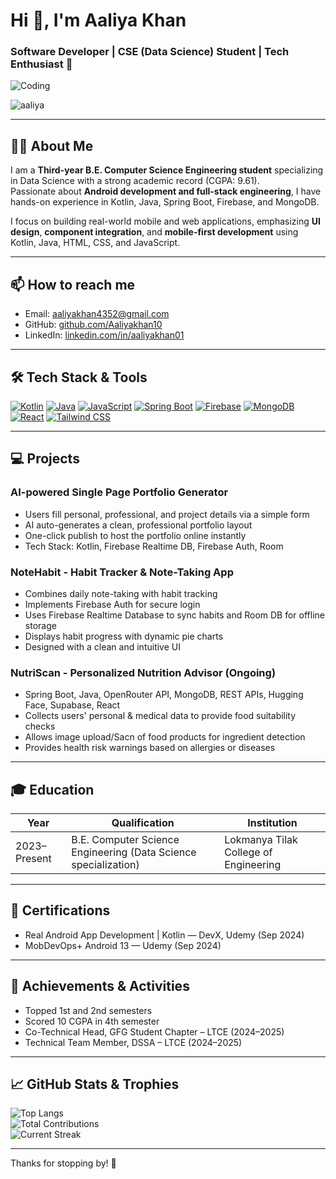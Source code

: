 # Hi 👋, I'm Aaliya Khan

### Software Developer | CSE (Data Science) Student | Tech Enthusiast 🚀

![Coding](https://c.tenor.com/LENeju0qxusAAAAC/hackerman.gif)

<p align="left"> <img src="https://komarev.com/ghpvc/?username=Aaliyakhan10&label=Profile%20views&color=0e75b6&style=flat" alt="aaliya" /> </p>

---

## 👩‍🎓 About Me

I am a **Third-year B.E. Computer Science Engineering student** specializing in Data Science with a strong academic record (CGPA: 9.61).  
Passionate about **Android development and full-stack engineering**, I have hands-on experience in Kotlin, Java, Spring Boot, Firebase, and MongoDB.

I focus on building real-world mobile and web applications, emphasizing **UI design**, **component integration**, and **mobile-first development** using Kotlin, Java, HTML, CSS, and JavaScript.

---

## 📫 How to reach me

- Email: aaliyakhan4352@gmail.com    
- GitHub: [github.com/Aaliyakhan10](https://github.com/Aaliyakhan10)  
- LinkedIn: [linkedin.com/in/aaliyakhan01](https://www.linkedin.com/in/aaliyakhan01/)

---

## 🛠️ Tech Stack & Tools

<p>
  <a href="https://kotlinlang.org/" target="_blank"><img src="https://img.shields.io/badge/Kotlin-7f52ff?style=for-the-badge&logo=kotlin&logoColor=white" alt="Kotlin" /></a>
  <a href="https://www.java.com" target="_blank"><img src="https://img.shields.io/badge/Java-007396?style=for-the-badge&logo=java&logoColor=white" alt="Java" /></a>
  <a href="https://developer.mozilla.org/en-US/docs/Web/JavaScript" target="_blank"><img src="https://img.shields.io/badge/JavaScript-F7DF1E?style=for-the-badge&logo=javascript&logoColor=black" alt="JavaScript" /></a>
  <a href="https://spring.io/projects/spring-boot" target="_blank"><img src="https://img.shields.io/badge/Spring_Boot-6DB33F?style=for-the-badge&logo=spring&logoColor=white" alt="Spring Boot" /></a>
  <a href="https://firebase.google.com/" target="_blank"><img src="https://img.shields.io/badge/Firebase-FFCA28?style=for-the-badge&logo=firebase&logoColor=black" alt="Firebase" /></a>
  <a href="https://www.mongodb.com/" target="_blank"><img src="https://img.shields.io/badge/MongoDB-47A248?style=for-the-badge&logo=mongodb&logoColor=white" alt="MongoDB" /></a>
  <a href="https://reactjs.org/" target="_blank"><img src="https://img.shields.io/badge/React-61DAFB?style=for-the-badge&logo=react&logoColor=black" alt="React" /></a>
  <a href="https://tailwindcss.com/" target="_blank"><img src="https://img.shields.io/badge/Tailwind_CSS-06B6D4?style=for-the-badge&logo=tailwind-css&logoColor=white" alt="Tailwind CSS" /></a>
</p>

---

## 💻 Projects

### AI-powered Single Page Portfolio Generator  
- Users fill personal, professional, and project details via a simple form  
- AI auto-generates a clean, professional portfolio layout  
- One-click publish to host the portfolio online instantly  
- Tech Stack: Kotlin, Firebase Realtime DB, Firebase Auth, Room

### NoteHabit - Habit Tracker & Note-Taking App  
- Combines daily note-taking with habit tracking  
- Implements Firebase Auth for secure login  
- Uses Firebase Realtime Database to sync habits and Room DB for offline storage  
- Displays habit progress with dynamic pie charts  
- Designed with a clean and intuitive UI

### NutriScan - Personalized Nutrition Advisor (Ongoing)  
- Spring Boot, Java, OpenRouter API, MongoDB, REST APIs, Hugging Face, Supabase, React  
- Collects users' personal & medical data to provide food suitability checks  
- Allows image upload/Sacn of food products for ingredient detection  
- Provides health risk warnings based on allergies or diseases

---

## 🎓 Education

| Year       | Qualification                    | Institution                         |
|------------|---------------------------------|-----------------------------------|
| 2023–Present | B.E. Computer Science Engineering (Data Science specialization) | Lokmanya Tilak College of Engineering |


---

## 📜 Certifications

- Real Android App Development | Kotlin — DevX, Udemy (Sep 2024)  
- MobDevOps+ Android 13 — Udemy (Sep 2024)  

---

## 🌟 Achievements & Activities

- Topped 1st and 2nd semesters  
- Scored 10 CGPA in 4th semester  
- Co-Technical Head, GFG Student Chapter – LTCE (2024–2025)  
- Technical Team Member, DSSA – LTCE (2024–2025)  

---

## 📈 GitHub Stats & Trophies
![Top Langs](https://github-readme-stats.vercel.app/api/top-langs/?username=Aaliyakhan10&show_icons=true&layout=compact)  
![Total Contributions](https://github-readme-stats.vercel.app/api?username=Aaliyakhan10&show_icons=true&count_private=true&hide=prs)  
![Current Streak](https://github-readme-streak-stats.herokuapp.com/?user=Aaliyakhan10)  


---

Thanks for stopping by! 🚀
